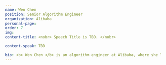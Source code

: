 ```yaml
---
name: Wen Chen
position: Senior Algorithm Engineer
organization: Alibaba
personal-page: 
order: 7
img: 
content-title: <nobr> Speech Title is TBD. </nobr>

content-speak: TBD

bio: <b> Wen Chen </b> is an algorithm engineer at Alibaba, where she leads the LLM-based Recommender Systems team at Taobao and Tmall Group. Holding a master’s degree from Tsinghua University, China, her work focuses on advancing the intersection of large language models (LLMs) and recommender systems, driving innovation in e-commerce through cutting-edge research. She has published influential papers in top-tier conferences such as KDD, INFOCOM, and ICDCS, contributing to the theoretical and practical advancements in these fields.
---
```

